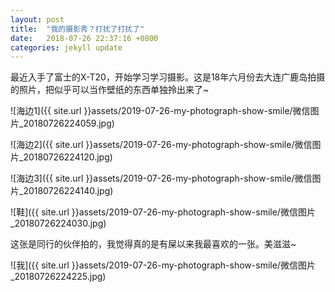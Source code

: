 ```yaml
---
layout: post
title:  "我的摄影秀？打扰了打扰了"
date:   2018-07-26 22:37:16 +0800
categories: jekyll update
---
```


最近入手了富士的X-T20，开始学习学习摄影。这是18年六月份去大连广鹿岛拍摄的照片，把似乎可以当作壁纸的东西单独拎出来了~

![海边1]({{ site.url }}assets/2019-07-26-my-photograph-show-smile/微信图片_20180726224059.jpg)

![海边2]({{ site.url }}assets/2019-07-26-my-photograph-show-smile/微信图片_20180726224120.jpg)

![海边3]({{ site.url }}assets/2019-07-26-my-photograph-show-smile/微信图片_20180726224140.jpg)

![鞋]({{ site.url }}assets/2019-07-26-my-photograph-show-smile/微信图片_20180726224030.jpg)

这张是同行的伙伴拍的，我觉得真的是有屎以来我最喜欢的一张。美滋滋~

![我]({{ site.url }}assets/2019-07-26-my-photograph-show-smile/微信图片_20180726224225.jpg)